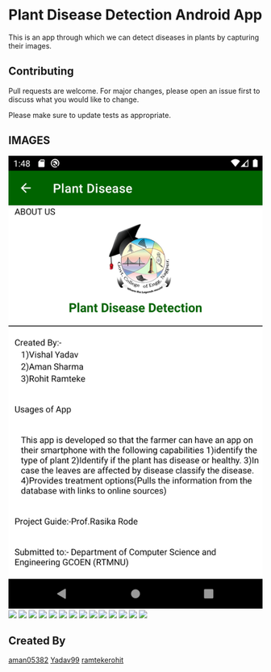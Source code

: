 # Plant Disease Detection Android App
This is an app through which we can detect diseases in plants by capturing their images.


## Contributing
Pull requests are welcome. For major changes, please open an issue first to discuss what you would like to change.

Please make sure to update tests as appropriate.


##  IMAGES
<img src="screescreenshot/AboutUs.png">
<img src="img/screenshot/2.png">
<img src="img/screenshot/3.png">
<img src="img/screenshot/4.png">
<img src="img/screenshot/5.png">
<img src="img/screenshot/6.png">
<img src="img/screenshot/7.png">
<img src="img/screenshot/8.png">
<img src="img/screenshot/9.png">
<img src="img/screenshot/10.png">
<img src="img/screenshot/11.png">
<img src="img/screenshot/13.png">
<img src="img/screenshot/14.png">
<img src="img/screenshot/15.png">
<img src="database/ER.png">


## Created By
[aman05382](https://github.com/aman05382) [Yadav99](https://github.com/Yadav99) [ramtekerohit](https://github.com/ramtekerohit)

